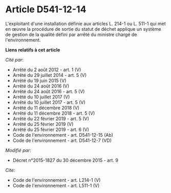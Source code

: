 # Article D541-12-14

L'exploitant d'une installation définie aux articles L. 214-1 ou L. 511-1 qui met en œuvre la procédure de sortie du statut
de déchet applique un système de gestion de la qualité défini par arrêté du ministre chargé de l'environnement.

**Liens relatifs à cet article**

_Cité par_:

  - Arrêté du 2 août 2012 - art. 1 (V)
  - Arrêté du 29 juillet 2014 - art. 5 (V)
  - Arrêté du 19 juin 2015 (V)
  - Arrêté du 24 août 2016 (V)
  - Arrêté du 24 août 2016 - art. 5 (V)
  - Arrêté du 10 juillet 2017 (V)
  - Arrêté du 10 juillet 2017 - art. 5 (V)
  - Arrêté du 11 décembre 2018 (V)
  - Arrêté du 11 décembre 2018 - art. 5 (V)
  - Arrêté du 22 février 2019 - art. 5 (V)
  - Arrêté du 25 février 2019 (V)
  - Arrêté du 25 février 2019 - art. 6 (V)
  - Code de l'environnement - art. D541-12-15 (Ab)
  - Code de l'environnement - art. D541-12-7 (VD)

_Modifié par_:

  - Décret n°2015-1827 du 30 décembre 2015 - art. 9

_Cite_:

  - Code de l'environnement - art. L214-1 (V)
  - Code de l'environnement - art. L511-1 (V)
